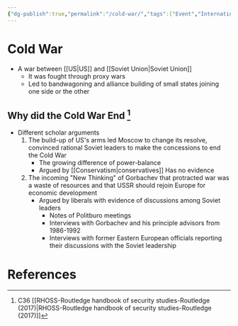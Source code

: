 ```yaml
---
{"dg-publish":true,"permalink":"/cold-war/","tags":["Event","International-Conflict"]}
---
```


# Cold War


- A war between [[US\|US]] and [[Soviet Union\|Soviet Union]]
    - It was fought through proxy wars
    - Led to bandwagoning and alliance building of small states joining one side or the other
## Why did the Cold War End [^1]

- Different scholar arguments
	1. The build-up of US's arms led Moscow to change its resolve, convinced rational Soviet leaders to make the concessions to end the Cold War
		- The growing difference of power-balance
		- Argued by [[Conservatism\|conservatives]] Has no evidence
	1. The incoming "New Thinking" of Gorbachev that protracted war was a waste of resources and that USSR should rejoin Europe for economic development
		- Argued by liberals with evidence of discussions among Soviet leaders
			- Notes of Politburo meetings
			- Interviews with Gorbachev and his principle advisors from 1986-1992
			- Interviews with former Eastern European officials reporting their discussions with the Soviet leadership
# References
[^1]: C36 [[RHOSS-Routledge handbook of security studies-Routledge (2017)\|RHOSS-Routledge handbook of security studies-Routledge (2017)]]
